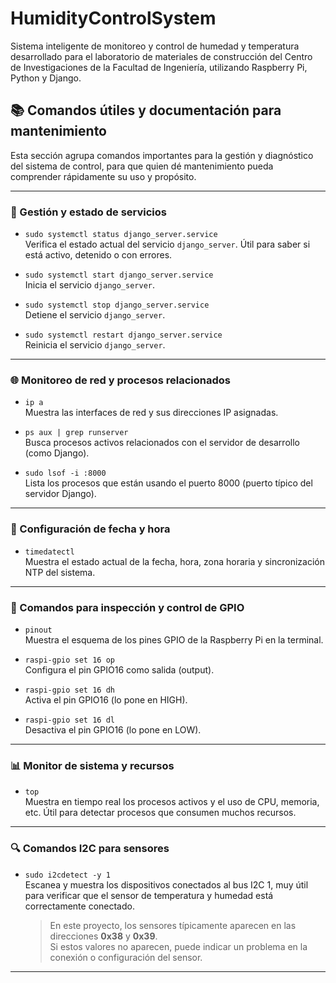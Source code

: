# HumidityControlSystem
Sistema inteligente de monitoreo y control de humedad y temperatura desarrollado para el laboratorio de materiales de construcción del Centro de Investigaciones de la Facultad de Ingeniería, utilizando Raspberry Pi, Python y Django.

## 📚 Comandos útiles y documentación para mantenimiento

Esta sección agrupa comandos importantes para la gestión y diagnóstico del sistema de control, para que quien dé mantenimiento pueda comprender rápidamente su uso y propósito.

---

### 🔌 Gestión y estado de servicios

- `sudo systemctl status django_server.service`  
  Verifica el estado actual del servicio `django_server`. Útil para saber si está activo, detenido o con errores.

- `sudo systemctl start django_server.service`  
  Inicia el servicio `django_server`.

- `sudo systemctl stop django_server.service`  
  Detiene el servicio `django_server`.

- `sudo systemctl restart django_server.service`  
  Reinicia el servicio `django_server`.

---

### 🌐 Monitoreo de red y procesos relacionados

- `ip a`  
  Muestra las interfaces de red y sus direcciones IP asignadas.

- `ps aux | grep runserver`  
  Busca procesos activos relacionados con el servidor de desarrollo (como Django).

- `sudo lsof -i :8000`  
  Lista los procesos que están usando el puerto 8000 (puerto típico del servidor Django).

---

### 📅 Configuración de fecha y hora

- `timedatectl`  
  Muestra el estado actual de la fecha, hora, zona horaria y sincronización NTP del sistema.

---

### 🔧 Comandos para inspección y control de GPIO

- `pinout`  
  Muestra el esquema de los pines GPIO de la Raspberry Pi en la terminal.

- `raspi-gpio set 16 op`  
  Configura el pin GPIO16 como salida (output).

- `raspi-gpio set 16 dh`  
  Activa el pin GPIO16 (lo pone en HIGH).

- `raspi-gpio set 16 dl`  
  Desactiva el pin GPIO16 (lo pone en LOW).

---

### 📊 Monitor de sistema y recursos

- `top`  
  Muestra en tiempo real los procesos activos y el uso de CPU, memoria, etc. Útil para detectar procesos que consumen muchos recursos.

---

### 🔍 Comandos I2C para sensores

- `sudo i2cdetect -y 1`  
  Escanea y muestra los dispositivos conectados al bus I2C 1, muy útil para verificar que el sensor de temperatura y humedad está correctamente conectado.  
  > En este proyecto, los sensores típicamente aparecen en las direcciones **0x38** y **0x39**.  
  > Si estos valores no aparecen, puede indicar un problema en la conexión o configuración del sensor.


---

